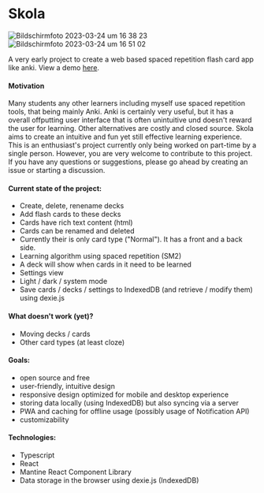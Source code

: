 # Skola
![Bildschirm­foto 2023-03-24 um 16 38 23](https://user-images.githubusercontent.com/48356881/227647754-24bd757c-2d52-43f6-ae4d-a40e5e48e039.png)
![Bildschirm­foto 2023-03-24 um 16 51 02](https://user-images.githubusercontent.com/48356881/227647758-4584000e-eb56-483e-a329-cf393a2ac921.png)

A very early project to create a web based spaced repetition flash card app like anki. View a demo [here](https://skola.web.app).

#### Motivation
Many students any other learners including myself use spaced repetition tools, that being mainly Anki. Anki is certainly very useful, but it has a overall offputting user interface that is often unintuitive und doesn't reward the user for learning. Other alternatives are costly and closed source.
Skola aims to create an intuitive and fun yet still effective learning experience.
This is an enthusiast's project currently only being worked on part-time by a single person. However, you are very welcome to contribute to this project. If you have any questions or suggestions, please go ahead by creating an issue or starting a discussion.

#### Current state of the project:
- Create, delete, renename decks
- Add flash cards to these decks
- Cards have rich text content (html)
- Cards can be renamed and deleted
- Currently their is only card type ("Normal"). It has a front and a back side.
- Learning algorithm using spaced repetition (SM2)
- A deck will show when cards in it need to be learned
- Settings view
- Light / dark / system mode
- Save cards / decks / settings to IndexedDB (and retrieve / modify them) using dexie.js

#### What doesn't work (yet)?
- Moving decks / cards
- Other card types (at least cloze)

#### Goals:
- open source and free
- user-friendly, intuitive design
- responsive design optimized for mobile and desktop experience
- storing data locally (using IndexedDB) but also syncing via a server
- PWA and caching for offline usage (possibly usage of Notification API)
- customizability

#### Technologies:
- Typescript
- React
- Mantine React Component Library
- Data storage in the browser using dexie.js (IndexedDB)
